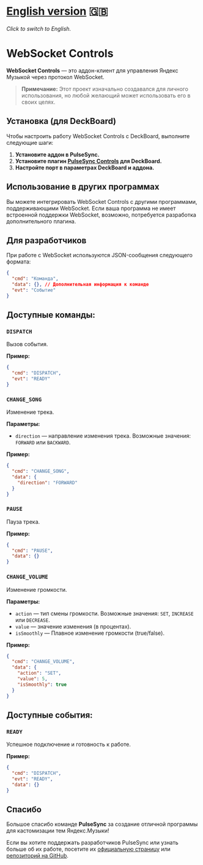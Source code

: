 # [English version](README.md) 🇬🇧  
*Click to switch to English.*

# WebSocket Controls

**WebSocket Controls** — это аддон-клиент для управления Яндекс Музыкой через протокол WebSocket.

> **Примечание:** Этот проект изначально создавался для личного использования, но любой желающий может использовать его в своих целях.


## Установка (для DeckBoard)

Чтобы настроить работу WebSocket Controls с DeckBoard, выполните следующие шаги:

1. **Установите аддон в PulseSync.**
2. **Установите плагин [PulseSync Controls](https://github.com/WolfySoCute/deckboard-pulsesync-controls) для DeckBoard.**
3. **Настройте порт в параметрах DeckBoard и аддона.**

## Использование в других программах

Вы можете интегрировать WebSocket Controls с другими программами, поддерживающими WebSocket. Если ваша программа не имеет встроенной поддержки WebSocket, возможно, потребуется разработка дополнительного плагина.


## Для разработчиков

При работе с WebSocket используются JSON-сообщения следующего формата:

```json
{
  "cmd": "Команда",
  "data": {}, // Дополнительная информация к команде
  "evt": "Событие"
}
```

## Доступные команды:

### `DISPATCH`
Вызов события.

**Пример:**
```json
{ 
  "cmd": "DISPATCH", 
  "evt": "READY"
}
```

### `CHANGE_SONG`
Изменение трека.

**Параметры:**
- `direction` — направление изменения трека. Возможные значения: `FORWARD` или `BACKWARD`.

**Пример:**
```json
{ 
  "cmd": "CHANGE_SONG", 
  "data": { 
    "direction": "FORWARD" 
  } 
}
```

### `PAUSE`
Пауза трека.

**Пример:**
```json
{ 
  "cmd": "PAUSE", 
  "data": {} 
}
```

### `CHANGE_VOLUME`
Изменение громкости.

**Параметры:**
- `action` — тип смены громкости. Возможные значения: `SET`, `INCREASE` или `DECREASE`.
- `value` — значение изменения (в процентах).
- `isSmoothly` — Плавное изменение громкости (true/false).

**Пример:**
```json
{ 
  "cmd": "CHANGE_VOLUME", 
  "data": { 
    "action": "SET", 
    "value": 5,
    "isSmoothly": true
  } 
}
```

## Доступные события:

### `READY`
Успешное подключение и готовность к работе.

**Пример:**
```json
{ 
  "cmd": "DISPATCH", 
  "evt": "READY", 
  "data": {} 
}
```

## Спасибо

Большое спасибо команде **PulseSync** за создание отличной программы для кастомизации тем Яндекс.Музыки!

Если вы хотите поддержать разработчиков PulseSync или узнать больше об их работе, посетите их [официальную страницу](https://pulsesync.dev) или [репозиторий на GitHub](https://github.com/PulseSync-LLC/YMusic-DRPC).
